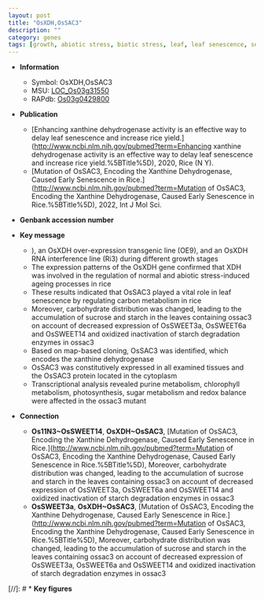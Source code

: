 ```yaml
---
layout: post
title: "OsXDH,OsSAC3"
description: ""
category: genes
tags: [growth, abiotic stress, biotic stress, leaf, leaf senescence, senescence, starch, map-based cloning, cytoplasm, sugar, chlorophyll, sucrose, dehydrogenase]
---
```


* **Information**  
    + Symbol: OsXDH,OsSAC3  
    + MSU: [LOC_Os03g31550](http://rice.uga.edu/cgi-bin/ORF_infopage.cgi?orf=LOC_Os03g31550)  
    + RAPdb: [Os03g0429800](https://rapdb.dna.affrc.go.jp/locus/?name=Os03g0429800)  

* **Publication**  
    + [Enhancing xanthine dehydrogenase activity is an effective way to delay leaf senescence and increase rice yield.](http://www.ncbi.nlm.nih.gov/pubmed?term=Enhancing xanthine dehydrogenase activity is an effective way to delay leaf senescence and increase rice yield.%5BTitle%5D), 2020, Rice (N Y).
    + [Mutation of OsSAC3, Encoding the Xanthine Dehydrogenase, Caused Early Senescence in Rice.](http://www.ncbi.nlm.nih.gov/pubmed?term=Mutation of OsSAC3, Encoding the Xanthine Dehydrogenase, Caused Early Senescence in Rice.%5BTitle%5D), 2022, Int J Mol Sci.

* **Genbank accession number**  

* **Key message**  
    + ), an OsXDH over-expression transgenic line (OE9), and an OsXDH RNA interference line (Ri3) during different growth stages
    + The expression patterns of the OsXDH gene confirmed that XDH was involved in the regulation of normal and abiotic stress-induced ageing processes in rice
    + These results indicated that OsSAC3 played a vital role in leaf senescence by regulating carbon metabolism in rice
    + Moreover, carbohydrate distribution was changed, leading to the accumulation of sucrose and starch in the leaves containing ossac3 on account of decreased expression of OsSWEET3a, OsSWEET6a and OsSWEET14 and oxidized inactivation of starch degradation enzymes in ossac3
    + Based on map-based cloning, OsSAC3 was identified, which encodes the xanthine dehydrogenase
    + OsSAC3 was constitutively expressed in all examined tissues and the OsSAC3 protein located in the cytoplasm
    + Transcriptional analysis revealed purine metabolism, chlorophyll metabolism, photosynthesis, sugar metabolism and redox balance were affected in the ossac3 mutant

* **Connection**  
    + __Os11N3~OsSWEET14__, __OsXDH~OsSAC3__, [Mutation of OsSAC3, Encoding the Xanthine Dehydrogenase, Caused Early Senescence in Rice.](http://www.ncbi.nlm.nih.gov/pubmed?term=Mutation of OsSAC3, Encoding the Xanthine Dehydrogenase, Caused Early Senescence in Rice.%5BTitle%5D),  Moreover, carbohydrate distribution was changed, leading to the accumulation of sucrose and starch in the leaves containing ossac3 on account of decreased expression of OsSWEET3a, OsSWEET6a and OsSWEET14 and oxidized inactivation of starch degradation enzymes in ossac3
    + __OsSWEET3a__, __OsXDH~OsSAC3__, [Mutation of OsSAC3, Encoding the Xanthine Dehydrogenase, Caused Early Senescence in Rice.](http://www.ncbi.nlm.nih.gov/pubmed?term=Mutation of OsSAC3, Encoding the Xanthine Dehydrogenase, Caused Early Senescence in Rice.%5BTitle%5D),  Moreover, carbohydrate distribution was changed, leading to the accumulation of sucrose and starch in the leaves containing ossac3 on account of decreased expression of OsSWEET3a, OsSWEET6a and OsSWEET14 and oxidized inactivation of starch degradation enzymes in ossac3

[//]: # * **Key figures**  


